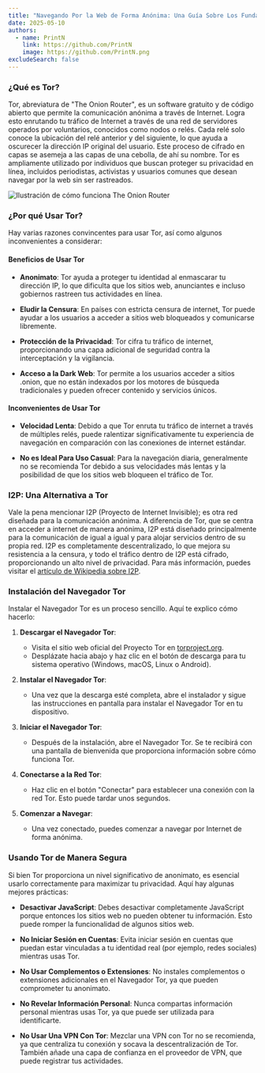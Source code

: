 ```yaml
---
title: "Navegando Por la Web de Forma Anónima: Una Guía Sobre Los Fundamentos de Tor"
date: 2025-05-10
authors:
  - name: PrintN
    link: https://github.com/PrintN
    image: https://github.com/PrintN.png
excludeSearch: false
---
```

### ¿Qué es Tor?
Tor, abreviatura de "The Onion Router", es un software gratuito y de código abierto que permite la comunicación anónima a través de Internet. Logra esto enrutando tu tráfico de Internet a través de una red de servidores operados por voluntarios, conocidos como nodos o relés. Cada relé solo conoce la ubicación del relé anterior y del siguiente, lo que ayuda a oscurecer la dirección IP original del usuario. Este proceso de cifrado en capas se asemeja a las capas de una cebolla, de ahí su nombre. Tor es ampliamente utilizado por individuos que buscan proteger su privacidad en línea, incluidos periodistas, activistas y usuarios comunes que desean navegar por la web sin ser rastreados.

![Ilustración de cómo funciona The Onion Router](../../../images/articles/navigating-the-web-anonymously-a-guide-to-tor-basics/how-tor-works.webp)

### ¿Por qué Usar Tor?
Hay varias razones convincentes para usar Tor, así como algunos inconvenientes a considerar:

#### Beneficios de Usar Tor
- **Anonimato**: Tor ayuda a proteger tu identidad al enmascarar tu dirección IP, lo que dificulta que los sitios web, anunciantes e incluso gobiernos rastreen tus actividades en línea.

- **Eludir la Censura**: En países con estricta censura de internet, Tor puede ayudar a los usuarios a acceder a sitios web bloqueados y comunicarse libremente.

- **Protección de la Privacidad**: Tor cifra tu tráfico de internet, proporcionando una capa adicional de seguridad contra la interceptación y la vigilancia.

- **Acceso a la Dark Web**: Tor permite a los usuarios acceder a sitios .onion, que no están indexados por los motores de búsqueda tradicionales y pueden ofrecer contenido y servicios únicos.

#### Inconvenientes de Usar Tor
- **Velocidad Lenta**: Debido a que Tor enruta tu tráfico de internet a través de múltiples relés, puede ralentizar significativamente tu experiencia de navegación en comparación con las conexiones de internet estándar.

- **No es Ideal Para Uso Casual**: Para la navegación diaria, generalmente no se recomienda Tor debido a sus velocidades más lentas y la posibilidad de que los sitios web bloqueen el tráfico de Tor.

### I2P: Una Alternativa a Tor
Vale la pena mencionar I2P (Proyecto de Internet Invisible); es otra red diseñada para la comunicación anónima. A diferencia de Tor, que se centra en acceder a internet de manera anónima, I2P está diseñado principalmente para la comunicación de igual a igual y para alojar servicios dentro de su propia red. I2P es completamente descentralizado, lo que mejora su resistencia a la censura, y todo el tráfico dentro de I2P está cifrado, proporcionando un alto nivel de privacidad. Para más información, puedes visitar el [artículo de Wikipedia sobre I2P](https://en.wikipedia.org/wiki/I2P).

### Instalación del Navegador Tor
Instalar el Navegador Tor es un proceso sencillo. Aquí te explico cómo hacerlo:
1. **Descargar el Navegador Tor**:
   - Visita el sitio web oficial del Proyecto Tor en [torproject.org](https://www.torproject.org/download/).
   - Desplázate hacia abajo y haz clic en el botón de descarga para tu sistema operativo (Windows, macOS, Linux o Android).

2. **Instalar el Navegador Tor**:
   - Una vez que la descarga esté completa, abre el instalador y sigue las instrucciones en pantalla para instalar el Navegador Tor en tu dispositivo.

3. **Iniciar el Navegador Tor**:
   - Después de la instalación, abre el Navegador Tor. Se te recibirá con una pantalla de bienvenida que proporciona información sobre cómo funciona Tor.

4. **Conectarse a la Red Tor**:
   - Haz clic en el botón "Conectar" para establecer una conexión con la red Tor. Esto puede tardar unos segundos.

5. **Comenzar a Navegar**:
   - Una vez conectado, puedes comenzar a navegar por Internet de forma anónima.

### Usando Tor de Manera Segura
Si bien Tor proporciona un nivel significativo de anonimato, es esencial usarlo correctamente para maximizar tu privacidad. Aquí hay algunas mejores prácticas:
- **Desactivar JavaScript**: Debes desactivar completamente JavaScript porque entonces los sitios web no pueden obtener tu información. Esto puede romper la funcionalidad de algunos sitios web.

- **No Iniciar Sesión en Cuentas**: Evita iniciar sesión en cuentas que puedan estar vinculadas a tu identidad real (por ejemplo, redes sociales) mientras usas Tor.

- **No Usar Complementos o Extensiones**: No instales complementos o extensiones adicionales en el Navegador Tor, ya que pueden comprometer tu anonimato.

- **No Revelar Información Personal**: Nunca compartas información personal mientras usas Tor, ya que puede ser utilizada para identificarte.

- **No Usar Una VPN Con Tor**: Mezclar una VPN con Tor no se recomienda, ya que centraliza tu conexión y socava la descentralización de Tor. También añade una capa de confianza en el proveedor de VPN, que puede registrar tus actividades.